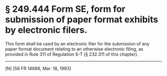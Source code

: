 # § 249.444   Form SE, form for submission of paper format exhibits by electronic filers.

This form shall be used by an electronic filer for the submission of any paper format document relating to an otherwise electronic filing, as provided in Rule 311 of Regulation S-T (§ 232.311 of this chapter). 



---

[N] [58 FR 14686, Mar. 18, 1993]


